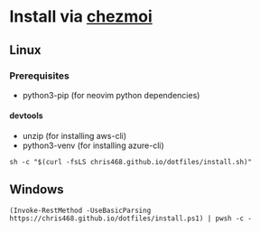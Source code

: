 # Install via [chezmoi](https;//chezmoi.io)

## Linux

### Prerequisites

- python3-pip (for neovim python dependencies)

#### devtools
- unzip (for installing aws-cli)
- python3-venv (for installing azure-cli)

```
sh -c "$(curl -fsLS chris468.github.io/dotfiles/install.sh)"
```

## Windows

```
(Invoke-RestMethod -UseBasicParsing https://chris468.github.io/dotfiles/install.ps1) | pwsh -c -
```
